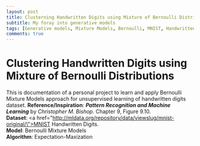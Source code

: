 ```yaml
---
layout: post
title: Clusterning Handwritten Digits using Mixture of Bernoulli Distributions
subtitle: My foray into generative models
tags: [Generative models, Mixture Models, Bernoulli, MNIST, Handwritten digits, E-M algorithm]
comments: true
---
```

# Clustering Handwritten Digits using Mixture of Bernoulli Distributions
This is documentation of a personal project to learn and apply Bernoulli Mixture Models approach for unsupervised learning of handwritten digits dataset.
 <b>Reference/Inspiration</b>: <b><i> Pattern Recognition and Machine Learning</i></b> by <i> Christopher M. Bishop.</i> Chapter 9, Figure 9.10.<br>
 <b>Dataset</b>: <a href=\"http://mldata.org/repository/data/viewslug/mnist-original/\">MNIST</a> Handwritten Digits. <br>
    <b>Model</b>: Bernoulli Mixture Models<br>
    <b>Algorithm</b>: Expectation-Maxization
